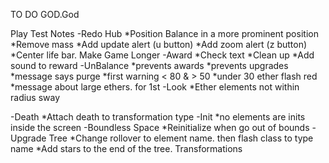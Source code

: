 TO DO
GOD.God

Play Test Notes
-Redo Hub
	*Position Balance in a more prominent position
	*Remove mass
	*Add update alert (u button)
	*Add zoom alert (z button)
	*Center life bar. Make Game Longer
-Award
	*Check text
	*Clean up
	*Add sound to reward
-UnBalance
	*prevents awards
	*prevents upgrades
	*message says purge
	*first warning < 80 & > 50
	*under 30 ether flash red
	*message about large ethers. for 1st
-Look
	*Ether elements not within radius sway

-Death
	*Attach death to transformation type
-Init
	*no elements are inits inside the screen
-Boundless Space
	*Reinitialize when go out of bounds
-Upgrade Tree
	*Change rollover to element name. then flash class to type name
	*Add stars to the end of the tree. Transformations
